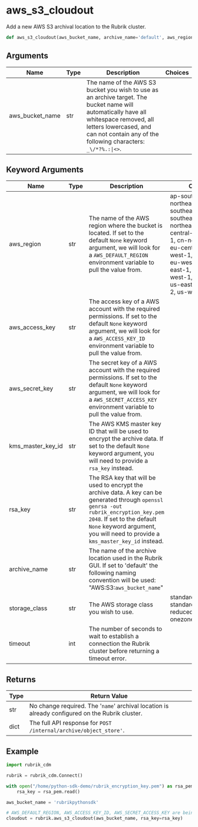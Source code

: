 # aws_s3_cloudout

Add a new AWS S3 archival location to the Rubrik cluster.
```py
def aws_s3_cloudout(aws_bucket_name, archive_name='default', aws_region=None, aws_access_key=None,
```

## Arguments
| Name        | Type | Description                                                                 | Choices |
|-------------|------|-----------------------------------------------------------------------------|---------|
| aws_bucket_name  | str  | The name of the AWS S3 bucket you wish to use as an archive target. The bucket name will automatically have all whitespace removed, all letters lowercased, and can not contain any of the following characters: `_\/*?%.:\|<>`. |         |
## Keyword Arguments
| Name        | Type | Description                                                                 | Choices | Default |
|-------------|------|-----------------------------------------------------------------------------|---------|---------|
| aws_region  | str  | The name of the AWS region where the bucket is located. If set to the default `None` keyword argument, we will look for a `AWS_DEFAULT_REGION` environment variable to pull the value from.  |    ap-south-1, ap-northeast-2, ap-southeast-1, ap-southeast-2, ap-northeast-1, ca-central-1, cn-north-1, cn-northwest-1, eu-central-1, eu-west-1, eu-west-2, eu-west-3, sa-east-1, us-gov-west-1, us-west-1, us-east-1, us-east-2, us-west-2     |    None      |
| aws_access_key  | str  | The access key of a AWS account with the required permissions. If set to the default `None` keyword argument, we will look for a `AWS_ACCESS_KEY_ID` environment variable to pull the value from.  |         |    None     |
| aws_secret_key  | str  | The secret key of a AWS account with the required permissions. If set to the default `None` keyword argument, we will look for a `AWS_SECRET_ACCESS_KEY` environment variable to pull the value from.  |         |    None     |
| kms_master_key_id  | str  | The AWS KMS master key ID that will be used to encrypt the archive data. If set to the default `None` keyword argument, you will need to provide a `rsa_key` instead.  |         |    None     |
| rsa_key  | str  | The RSA key that will be used to encrypt the archive data. A key can be generated through `openssl genrsa -out rubrik_encryption_key.pem 2048`. If set to the default `None` keyword argument, you will need to provide a `kms_master_key_id` instead.   |         |    None     |
| archive_name  | str  | The name of the archive location used in the Rubrik GUI. If set to 'default' the following naming convention will be used: "AWS:S3:`aws_bucket_name`"  |         |    default     |
| storage_class  | str  | The AWS storage class you wish to use.  |    standard, standard_ia, reduced_redundancy, onezone_ia     |    standard      |
| timeout  | int  | The number of seconds to wait to establish a connection the Rubrik cluster before returning a timeout error.  |         |    180     |

## Returns
| Type | Return Value                                                                                   |
|------|-----------------------------------------------------------------------------------------------|
| str  | No change required. The '`name`' archival location is already configured on the Rubrik cluster. |
| dict  | The full API response for `POST /internal/archive/object_store'`. |
## Example
```py
import rubrik_cdm

rubrik = rubrik_cdm.Connect()

with open("/home/python-sdk-demo/rubrik_encryption_key.pem") as rsa_pem:
    rsa_key = rsa_pem.read()

aws_bucket_name = 'rubrikpythonsdk'

# AWS_DEFAULT_REGION, AWS_ACCESS_KEY_ID, AWS_SECRET_ACCESS_KEY are being read from environment variables
cloudout = rubrik.aws_s3_cloudout(aws_bucket_name, rsa_key=rsa_key)
```